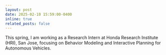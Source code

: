 ```yaml
---
layout: post
date: 2025-02-10 15:59:00-0400
inline: true
related_posts: false
---
```


This spring, I am working as a Research Intern at Honda Research Institute (HRI), San Jose, focusing on Behavior Modeling and Interactive Planning for Autonomous Vehicles.
